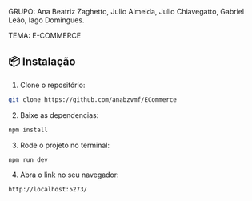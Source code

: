GRUPO:
Ana Beatriz Zaghetto,
Julio Almeida,
Julio Chiavegatto,
Gabriel Leão,
Iago Domingues.

TEMA: E-COMMERCE


## 📦 Instalação

1. Clone o repositório:

```bash
git clone https://github.com/anabzvmf/ECommerce
```
2. Baixe as dependencias:

```bash
npm install
```
3. Rode o projeto no terminal:

```bash
npm run dev
```
4. Abra o link no seu navegador:
```bash
http://localhost:5273/
```